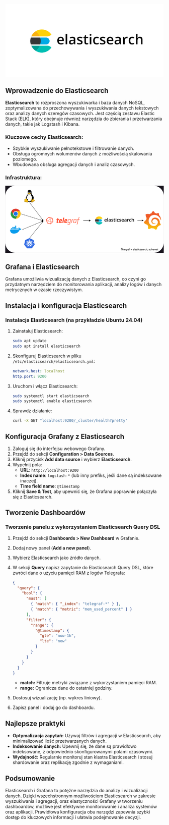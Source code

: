 ![Elasticsearch](/grafiki/018-Elasticsearch.png)
## Wprowadzenie do Elasticsearch

**Elasticsearch** to rozproszona wyszukiwarka i baza danych NoSQL, zoptymalizowana do przechowywania i wyszukiwania danych tekstowych oraz analizy danych szeregów czasowych. Jest częścią zestawu Elastic Stack (ELK), który obejmuje również narzędzia do zbierania i przetwarzania danych, takie jak Logstash i Kibana.

### Kluczowe cechy Elasticsearch:

- Szybkie wyszukiwanie pełnotekstowe i filtrowanie danych.
- Obsługa ogromnych wolumenów danych z możliwością skalowania poziomego.
- Wbudowana obsługa agregacji danych i analiz czasowych.


### Infrastruktura:

![Elasticsearch](/grafiki/023-telegraf.png)

## Grafana i Elasticsearch

Grafana umożliwia wizualizację danych z Elasticsearch, co czyni go przydatnym narzędziem do monitorowania aplikacji, analizy logów i danych metrycznych w czasie rzeczywistym.

## Instalacja i konfiguracja Elasticsearch

### Instalacja Elasticsearch (na przykładzie Ubuntu 24.04)

1. Zainstaluj Elasticsearch:
   ```bash
   sudo apt update
   sudo apt install elasticsearch
   ```
2. Skonfiguruj Elasticsearch w pliku `/etc/elasticsearch/elasticsearch.yml`:
   ```yaml
   network.host: localhost
   http.port: 9200
   ```
3. Uruchom i włącz Elasticsearch:
   ```bash
   sudo systemctl start elasticsearch
   sudo systemctl enable elasticsearch
   ```
4. Sprawdź działanie:
   ```bash
   curl -X GET "localhost:9200/_cluster/health?pretty"
   ```

## Konfiguracja Grafany z Elasticsearch

1. Zaloguj się do interfejsu webowego Grafany.
2. Przejdź do sekcji **Configuration > Data Sources**.
3. Kliknij przycisk **Add data source** i wybierz **Elasticsearch**.
4. Wypełnij pola:
   - **URL**: `http://localhost:9200`
   - **Index name**: `logstash-*` (lub inny prefiks, jeśli dane są indeksowane inaczej).
   - **Time field name**: `@timestamp`
5. Kliknij **Save & Test**, aby upewnić się, że Grafana poprawnie połączyła się z Elasticsearch.

## Tworzenie Dashboardów

### Tworzenie panelu z wykorzystaniem Elasticsearch Query DSL

1. Przejdź do sekcji **Dashboards > New Dashboard** w Grafanie.
2. Dodaj nowy panel (**Add a new panel**).
3. Wybierz Elasticsearch jako źródło danych.
4. W sekcji **Query** napisz zapytanie do Elasticsearch Query DSL, które zwróci dane o użyciu pamięci RAM z logów Telegrafa:

   ```json
   {
     "query": {
       "bool": {
         "must": [
           { "match": { "_index": "telegraf-*" } },
           { "match": { "metric": "mem_used_percent" } }
         ],
         "filter": {
           "range": {
             "@timestamp": {
               "gte": "now-1h",
               "lte": "now"
             }
           }
         }
       }
     }
   }
   ```

   - **match:** Filtruje metryki związane z wykorzystaniem pamięci RAM.
   - **range:** Ogranicza dane do ostatniej godziny.

5. Dostosuj wizualizację (np. wykres liniowy).
6. Zapisz panel i dodaj go do dashboardu.

## Najlepsze praktyki

- **Optymalizacja zapytań:** Używaj filtrów i agregacji w Elasticsearch, aby minimalizować ilość przetwarzanych danych.
- **Indeksowanie danych:** Upewnij się, że dane są prawidłowo indeksowane, z odpowiednio skonfigurowanymi polami czasowymi.
- **Wydajność:** Regularnie monitoruj stan klastra Elasticsearch i stosuj shardowanie oraz replikację zgodnie z wymaganiami.

## Podsumowanie

Elasticsearch i Grafana to potężne narzędzia do analizy i wizualizacji danych. Dzięki wszechstronnym możliwościom Elasticsearch w zakresie wyszukiwania i agregacji, oraz elastyczności Grafany w tworzeniu dashboardów, możliwe jest efektywne monitorowanie i analiza systemów oraz aplikacji. Prawidłowa konfiguracja obu narzędzi zapewnia szybki dostęp do kluczowych informacji i ułatwia podejmowanie decyzji.
